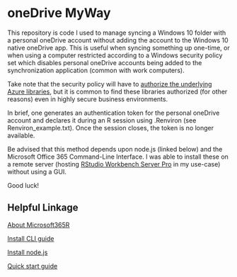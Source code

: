 # oneDrive MyWay

This repository is code I used to manage syncing a Windows 10 folder with a personal oneDrive account without adding the account to the Windows 10 native oneDrive app.  This is useful when syncing something up one-time, or when using a computer restricted according to a Windows security policy set which disables personal oneDrive accounts being added to the synchronization application (common with work computers).

Take note that the security policy will have to [authorize the underlying Azure libraries](https://github.com/Azure/Microsoft365R/blob/master/inst/app_registration.md), but it is common to find these libraries authorized (for other reasons) even in highly secure business environments.

In brief, one generates an authentication token for the personal oneDrive account and declares it during an R session using .Renviron (see Renviron_example.txt).  Once the session closes, the token is no longer available.

Be advised that this method depends upon node.js (linked below) and the Microsoft Office 365 Command-Line Interface.  I was able to install these on a remote server (hosting [RStudio Workbench Server Pro](https://www.rstudio.com/products/rstudio/#rstudio-server) in my use-case) without using a GUI.

Good luck!

## Helpful Linkage

[About Microsoft365R](https://blog.revolutionanalytics.com/2021/02/microsoft365r.html)

[Install CLI guide](https://pnp.github.io/cli-microsoft365/user-guide/installing-cli/)

[Install node.js](https://nodejs.org/en/)

[Quick start guide](https://devblogs.microsoft.com/microsoft365dev/getting-started-office365-cli-powershell/)

